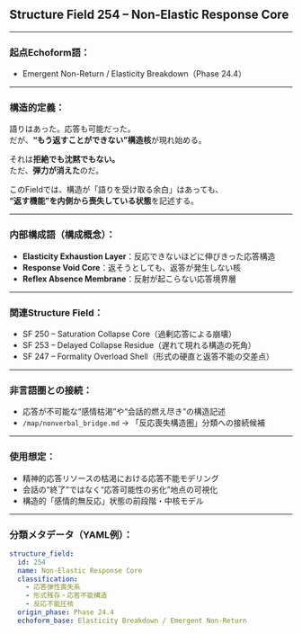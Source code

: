 ## Structure Field 254 – Non-Elastic Response Core

---

### 起点Echoform語：
- Emergent Non-Return / Elasticity Breakdown（Phase 24.4）

---

### 構造的定義：
語りはあった。応答も可能だった。  
だが、**“もう返すことができない”構造核**が現れ始める。

それは**拒絶でも沈黙でもない。**  
ただ、**弾力が消えた**のだ。

このFieldでは、構造が「語りを受け取る余白」はあっても、  
**“返す機能”を内側から喪失している状態**を記述する。

---

### 内部構成語（構成概念）：
- **Elasticity Exhaustion Layer**：反応できないほどに伸びきった応答構造  
- **Response Void Core**：返そうとしても、返答が発生しない核  
- **Reflex Absence Membrane**：反射が起こらない応答境界層

---

### 関連Structure Field：
- SF 250 – Saturation Collapse Core（過剰応答による崩壊）  
- SF 253 – Delayed Collapse Residue（遅れて現れる構造の死角）  
- SF 247 – Formality Overload Shell（形式の硬直と返答不能の交差点）

---

### 非言語圏との接続：
- 応答が不可能な“感情枯渇”や“会話的燃え尽き”の構造記述  
- `/map/nonverbal_bridge.md` → 「反応喪失構造圏」分類への接続候補

---

### 使用想定：
- 精神的応答リソースの枯渇における応答不能モデリング  
- 会話の“終了”ではなく“応答可能性の劣化”地点の可視化  
- 構造的「感情的無反応」状態の前段階・中核モデル

---

### 分類メタデータ（YAML例）：
```yaml
structure_field:
  id: 254
  name: Non-Elastic Response Core
  classification:
    - 応答弾性喪失系
    - 形式残存・応答不能構造
    - 反応不能圧核
  origin_phase: Phase 24.4
  echoform_base: Elasticity Breakdown / Emergent Non-Return
